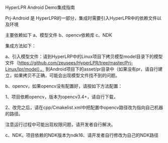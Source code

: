 HyperLPR Android Demo集成指南

Prj-Android 是 HyperLPR的一部分，集成时需要引入HyperLPR中的依赖文件以及环境

主要依赖如下  a、模型文件  b、opencv依赖库  c、NDK

集成方法如下：

a、引入模型文件：请到HyperLRP中的Linux项目下拷贝模型model目录下的模型文件（https://github.com/zeusees/HyperLPR/tree/master/Prj-Linux/lpr/model），
   到Android项目下的asset/pr目录中（如果没有pr，请自行建立，如果拷贝不正确，可能会出现模型文件找不到的问题。
   
b、opencv，如果opencv没有配置好，请按如下方法配置：

   1、项目依赖opencv，版本为opencv3.4+，请自行下载，
   
   2、改完之后，请在cpp/Cmakelist.xml中把配置中opencv路径改为指向自己机器的路径。
   
   
   
   
   
   注意运行过程中可能出现权限问题，请开发者自行解决。
   
   
   
  c、NDK，项目依赖的NDK版本为ndk16、请开发者自行修改为自己的NDK路径
   

   
 
